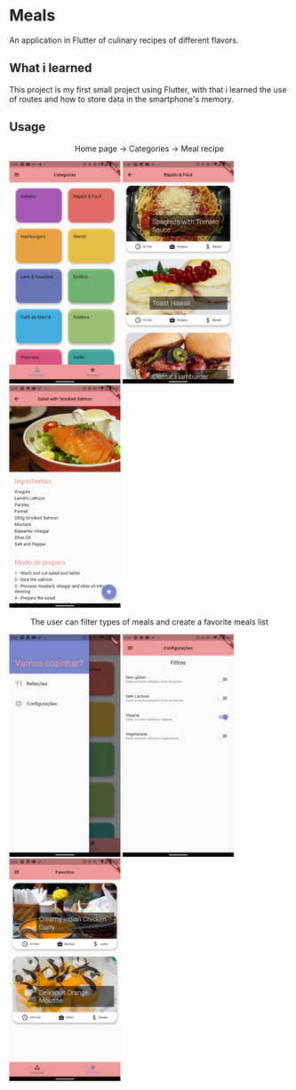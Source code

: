 # Meals

An application in Flutter of culinary recipes of different flavors.

## What i learned

This project is my first small project using Flutter, with that i learned the use of routes and how to store data in the smartphone's memory.

## Usage

<p align="center" float="left">
    <p align="center">
        Home page -> Categories -> Meal recipe
    </p>
  <img src="screenshots/home.jpg" width="200">
  <img src="screenshots/categories.jpg" width="200">
  <img src="screenshots/meal.jpg" width="200">
</p>

<p align="center" float="left">
    <p align="center">
        The user can filter types of meals and create a favorite meals list
    </p>
  <img src="screenshots/drawer.jpg" width="200">
  <img src="screenshots/filters.jpg" width="200">
  <img src="screenshots/favorites.jpg" width="200">
</p>
